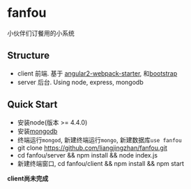 # fanfou
小伙伴们订餐用的小系统

## Structure
- client 前端. 基于 [angular2-webpack-starter](https://github.com/AngularClass/angular2-webpack-starter), 和[bootstrap](http://getbootstrap.com/)
- server 后台. Using node, express, mongodb

## Quick Start
- 安装node(版本 >= 4.4.0)
- 安装[mongodb](https://www.mongodb.org/downloads#production)
- 终端运行`mongod`, 新建终端运行`mongo`, 新建数据库`use fanfou`
- git clone https://github.com/liangjingzhan/fanfou.git
- cd fanfou/server && npm install && node index.js
- 新建终端窗口, cd fanfou/client && npm install && npm start

**client尚未完成**